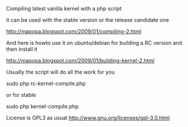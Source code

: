 Compiling latest vanilla kernel with a php script

it can be used with the stable version or the release candidate one

http://mapopa.blogspot.com/2009/01/compiling-2.html

And here is howto use it on ubuntu/debian for building a RC version and then install it 

http://mapopa.blogspot.com/2009/01/building-kernel-2.html



Usually the script will do all the work for you

 
sudo php rc-kernel-compile.php


or for stable


sudo php kernel-compile.php


License is GPL3 as usual
http://www.gnu.org/licenses/gpl-3.0.html
